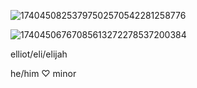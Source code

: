 ![17404508253797502570542281258776](https://github.com/user-attachments/assets/7e85f3d9-6605-491a-bc51-05e116df216e)

![17404506767085613272278537200384](https://github.com/user-attachments/assets/f0f23920-adbe-42f1-b387-302ccf669b6f)

elliot/eli/elijah

he/him ♡ minor 
